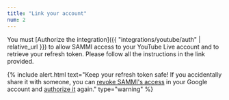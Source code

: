 ```yaml
---
title: "Link your account"
num: 2
---
```


You must [Authorize the integration]({{ "integrations/youtube/auth" | relative_url }}) to allow SAMMI access to your YouTube Live account and to retrieve your refresh token. Please follow all the instructions in the link provided.

{% include alert.html text="Keep your refresh token safe! If you accidentally share it with someone, you can <a href='https://myaccount.google.com/permissions?continue=https%3A%2F%2Fmyaccount.google.com%2Fsecurity'>revoke SAMMI's access</a> in your Google account and <a href='https://lioranboard.ca/docs/integrations/youtube#linkyouraccount'>authorize it</a> again." type="warning" %} 